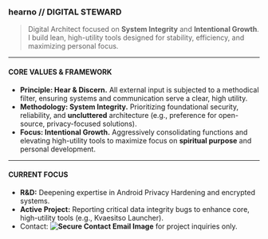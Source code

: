 ### hearno // DIGITAL STEWARD

> Digital Architect focused on **System Integrity** and **Intentional Growth**. I build lean, high-utility tools designed for stability, efficiency, and maximizing personal focus.

---

#### **CORE VALUES & FRAMEWORK**

* **Principle: Hear & Discern.** All external input is subjected to a methodical filter, ensuring systems and communication serve a clear, high utility.
* **Methodology: System Integrity.** Prioritizing foundational security, reliability, and **uncluttered** architecture (e.g., preference for open-source, privacy-focused solutions).
* **Focus: Intentional Growth.** Aggressively consolidating functions and elevating high-utility tools to maximize focus on **spiritual purpose** and personal development.

---

#### **CURRENT FOCUS**

* **R&D:** Deepening expertise in Android Privacy Hardening and encrypted systems.
* **Active Project:** Reporting critical data integrity bugs to enhance core, high-utility tools (e.g., Kvaesitso Launcher).
* Contact: **![Secure Contact Email Image]([YOUR_COPIED_URL_HERE](https://raw.githubusercontent.com/hearno/hearno/adc9c5adfffc444c9c100745c857f347ade709c3/ttt.png))** for project inquiries only.

